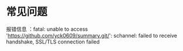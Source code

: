 # 常见问题

报错信息 ：fatal: unable to access 'https://github.com/yck0609/summary.git/': schannel: failed to receive handshake, SSL/TLS connection failed
